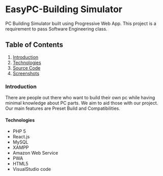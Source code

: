 # EasyPC-Building Simulator
PC Building Simulator built using Progressive Web App. This project is a requirement to pass Software Engineering class. 

## Table of Contents
1. [Introduction](#introduction)
2. [Technologies](#technologies)
3. [Source Code](github.com/yudhistiraindyka/EasyPC_BuildingSimulator/php)
4. [Screenshots](github.com/yudhistiraindyka/EasyPC_BuildingSimulator/documentation)

### <a id="Introduction"></a>Introduction ###
There are people out there who want to build their own pc while having minimal knowledge about PC parts. We aim to aid those with our project. 
Our main features are Preset Build and Compatibilities.

#### <a id="Technologies"></a>Technologies ###
* PHP 5
* React.js
* MySQL
* XAMPP
* Amazon Web Service
* PWA
* HTML5
* VisualStudio code
